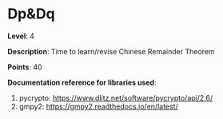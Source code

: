 # Dp&Dq
  
**Level**: 4
  
**Description**: Time to learn/revise Chinese Remainder Theorem
  
**Points**: 40
  
**Documentation reference for libraries used**:
1. pycrypto: https://www.dlitz.net/software/pycrypto/api/2.6/
2. gmpy2: https://gmpy2.readthedocs.io/en/latest/
